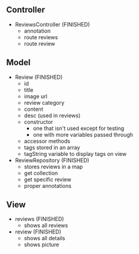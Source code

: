 ## Controller
- ReviewsController (FINISHED)
	- annotation
	- route reviews
	- route review

## Model
- Review (FINISHED)
	- id 
	- title 
	- image url 
	- review category 
	- content 
	- desc (used in reviews)
	- constructor 
		- one that isn't used except for testing
		- one with more variables passed through
	- accessor methods 
	- tags stored in an array
	- tagString variable to display tags on view
- ReviewRepository (FINISHED)
	- stores reviews in a map
	- get collection
	- get specific review
	- proper annotations

## View
- reviews (FINISHED)
	- shows all reviews
- review (FINISHED)
	- shows all details
	- shows picture